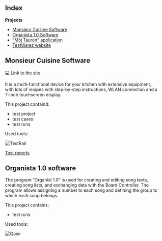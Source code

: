 ## Index

**Projects**
- [Monsieur Cuisine Software](https://github.com/My-testing-projects/Collection/tree/master/Monsieur%20Cuisine)
- [Organista 1.0 Software](https://github.com/My-testing-projects/Collection/tree/master/Organista%201.0)
- ["Mój Tauron" application](https://github.com/My-testing-projects/Collection/tree/master/Tauron%20application)
- [TestWarez website](https://github.com/My-testing-projects/Collection/tree/master/TestWarez%20website)


## Monsieur Cuisine Software

[💻 Link to the site](https://www.monsieur-cuisine.com/pl)

It is a multi-functional device for your kitchen with extensive equipment, with lots of recipes with step-by-step instructions, WLAN connection and a 7-inch touchscreen display.

This project containd:
  -  test project
  -  test cases
  -  test runs

Used tools:

![TestRail](https://img.shields.io/badge/TestRail-%230A1A2F?style=flat&logo=TestRail)

[Test reports](https://drive.google.com/drive/folders/1_jTrSFk44w5x8FqTzh025DHh0G_89q-X)


## Organista 1.0 software

The program "Organist 1.0" is used for creating and editing song texts, creating song lists, and exchanging data with the Board Controller. The program allows assigning a number to each song and defining the group to which each song belongs.

This project contains:
  - test runs

Used tools:

![Qase](https://img.shields.io/badge/Qase-%230A1A2F?style=flat&logo=Qase&logoColor=%236875CD) 





